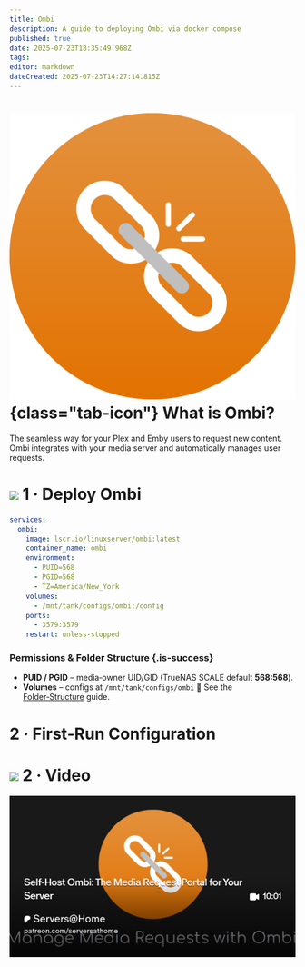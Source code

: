 ```yaml
---
title: Ombi
description: A guide to deploying Ombi via docker compose
published: true
date: 2025-07-23T18:35:49.968Z
tags: 
editor: markdown
dateCreated: 2025-07-23T14:27:14.815Z
---
```


# ![Ombi](/ombi.png){class="tab-icon"} What is Ombi?

The seamless way for your Plex and Emby users to request new content. Ombi integrates with your media server and automatically manages user requests.

# <img src="/docker.png" class="tab-icon"> 1 · Deploy Ombi
```yaml
services:
  ombi:
    image: lscr.io/linuxserver/ombi:latest
    container_name: ombi
    environment:
      - PUID=568
      - PGID=568
      - TZ=America/New_York
    volumes:
      - /mnt/tank/configs/ombi:/config
    ports:
      - 3579:3579
    restart: unless-stopped
```

### Permissions & Folder Structure {.is-success}

* **PUID / PGID** – media‑owner UID/GID (TrueNAS SCALE default **568:568**).
* **Volumes** – configs at `/mnt/tank/configs/ombi`
  📌 See the [Folder‑Structure](/Folder-Structure) guide.

# 2 · First‑Run Configuration



# <img src="/patreon-light.png" class="tab-icon"> 2 · Video

[![](/2025-07-23-self-host-ombi-the-media-reques-promo-card.png)](https://www.patreon.com/posts/self-host-ombi-134798112)